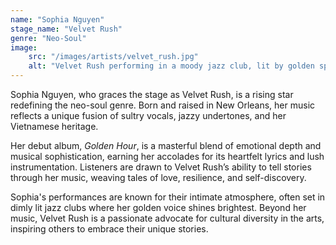 ```yaml
---
name: "Sophia Nguyen"
stage_name: "Velvet Rush"
genre: "Neo-Soul"
image: 
    src: "/images/artists/velvet_rush.jpg"
    alt: "Velvet Rush performing in a moody jazz club, lit by golden spotlights"
---
```


Sophia Nguyen, who graces the stage as Velvet Rush, is a rising star redefining the neo-soul genre. Born and raised in New Orleans, her music reflects a unique fusion of sultry vocals, jazzy undertones, and her Vietnamese heritage.

Her debut album, *Golden Hour*, is a masterful blend of emotional depth and musical sophistication, earning her accolades for its heartfelt lyrics and lush instrumentation. Listeners are drawn to Velvet Rush’s ability to tell stories through her music, weaving tales of love, resilience, and self-discovery.

Sophia's performances are known for their intimate atmosphere, often set in dimly lit jazz clubs where her golden voice shines brightest. Beyond her music, Velvet Rush is a passionate advocate for cultural diversity in the arts, inspiring others to embrace their unique stories.
